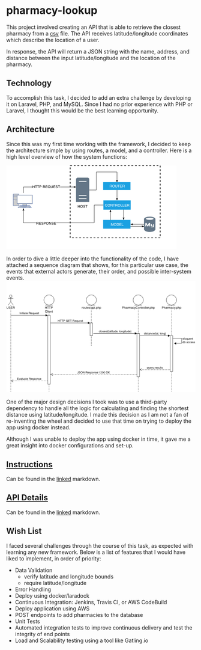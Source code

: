 # pharmacy-lookup
This project involved creating an API that is able to retrieve the closest pharmacy from a [csv](database/seeds/pharmacies.csv) file. The API receives latitude/longitude coordinates which describe the location of a user.

In response, the API will return a JSON string with the name, address, and distance between the input latitude/longitude and the location of the pharmacy.

## Technology
To accomplish this task, I decided to add an extra challenge by developing it on Laravel, PHP, and MySQL. Since I had no prior experience with PHP or Laravel, I thought this would be the best learning opportunity.

## Architecture
Since this was my first time working with the framework, I decided to keep the architecture simple by using routes, a model, and a controller. Here is a high level overview of how the system functions:

![Overview](overview.png)

In order to dive a little deeper into the functionality of the code, I have attached a sequence diagram that shows, for this particular use case, the events that external actors generate, their order, and possible inter-system events.
![Sequence Diagram](sequence.png)

One of the major design decisions I took was to use a third-party dependency to handle all the logic for calculating and finding the shortest distance using latitude/longitude. I made this decision as I am not a fan of re-inventing the wheel and decided to use that time on trying to deploy the app using docker instead.

Although I was unable to deploy the app using docker in time, it gave me a great insight into docker configurations and set-up.

## [Instructions](instructions.md)
Can be found in the [linked](instructions.md) markdown.

## [API Details](RESTAPI.md)
Can be found in the [linked](RESTAPI.md) markdown.

## Wish List
I faced several challenges through the course of this task, as expected with learning any new framework. Below is a list of features that I would have liked to implement, in order of priority:
- Data Validation
  - verify latitude and longitude bounds
  - require latitude/longitude
- Error Handling
- Deploy using docker/laradock
- Continuous Integration: Jenkins, Travis CI, or AWS CodeBuild
- Deploy application using AWS
- POST endpoints to add pharmacies to the database
- Unit Tests
- Automated integration tests to improve continuous delivery and test the integrity of end points  
- Load and Scalability testing using a tool like Gatling.io
